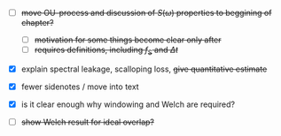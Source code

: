 - [ ] ~~move OU-process and discussion of $S(\omega)$ properties to beggining of chapter?~~
    - [ ] ~~motivation for some things become clear only after~~
    - [ ] ~~requires definitions, including $f_\mathrm{S}$ and $\Delta t$~~
- [x] explain spectral leakage, scalloping loss, ~~give quantitative estimate~~
- [x] fewer sidenotes / move into text
- [x] is it clear enough why windowing and Welch are required?
- [ ] ~~show Welch result for ideal overlap?~~

